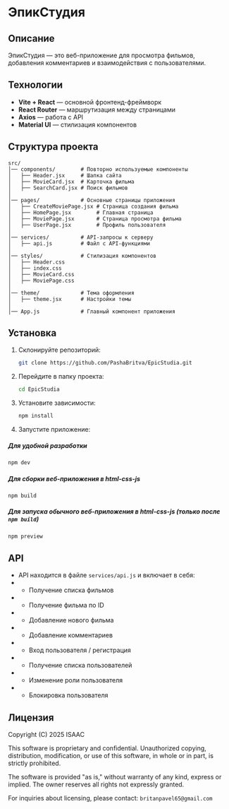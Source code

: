 # ЭпикСтудия

## Описание
ЭпикСтудия — это веб-приложение для просмотра фильмов, добавления комментариев и взаимодействия с пользователями.

## Технологии
- **Vite + React** — основной фронтенд-фреймворк
- **React Router** — маршрутизация между страницами
- **Axios** — работа с API
- **Material UI** — стилизация компонентов

## Структура проекта
```
src/
│── components/        # Повторно используемые компоненты
│   ├── Header.jsx     # Шапка сайта
│   ├── MovieCard.jsx  # Карточка фильма
│   ├── SearchCard.jsx # Поиск фильмов
│
│── pages/             # Основные страницы приложения
│   ├── CreateMoviePage.jsx # Страница создания фильма
│   ├── HomePage.jsx        # Главная страница
│   ├── MoviePage.jsx       # Страница просмотра фильма
│   ├── UserPage.jsx        # Профиль пользователя
│
│── services/          # API-запросы к серверу
│   ├── api.js         # Файл с API-функциями
│
│── styles/            # Стилизация компонентов
│   ├── Header.css
│   ├── index.css
│   ├── MovieCard.css
│   ├── MoviePage.css
│
│── theme/             # Тема оформления
│   ├── theme.jsx      # Настройки темы
│
│── App.js             # Главный компонент приложения
```

## Установка
1. Склонируйте репозиторий:
   ```sh
   git clone https://github.com/PashaBritva/EpicStudia.git
   ```
2. Перейдите в папку проекта:
   ```sh
   cd EpicStudia
   ```
3. Установите зависимости:
   ```sh
   npm install
   ```
4. Запустите приложение:
##### Для удобной разработки
   ```sh
   npm dev
   ```
##### Для сборки веб-приложения в html-css-js
   ```sh
   npm build
   ```
##### Для запуска обычного веб-приложения в html-css-js (только после `npm build`)
   ```sh
   npm preview
   ```

## API
- API находится в файле `services/api.js` и включает в себя:
- - Получение списка фильмов
- - Получение фильма по ID
- - Добавление нового фильма
- - Добавление комментариев
- - Вход пользователя / регистрация
- - Получение списка пользователей
- - Изменение роли пользователя
- - Блокировка пользователя

## Лицензия

Copyright (C) 2025 ISAAC

This software is proprietary and confidential. Unauthorized copying, distribution, modification, or use of this software, in whole or in part, is strictly prohibited.

The software is provided "as is," without warranty of any kind, express or implied. The owner reserves all rights not expressly granted.

For inquiries about licensing, please contact: `britanpavel65@gmail.com`